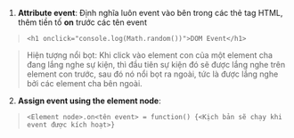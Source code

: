1. **Attribute event**: Định nghĩa luôn event vào bên trong các thẻ tag HTML, thêm tiền tố **on** trước các tên event
>`<h1 onclick="console.log(Math.random())">DOM Event</h1>`

>Hiện tượng nổi bọt: Khi click vào element con của một element cha đang lắng nghe sự kiện, thì đầu tiên sự kiện đó sẽ được lắng nghe trên element con trước, sau đó nó nổi bọt ra ngoài, tức là được lắng nghe bởi các element cha bên ngoài.

2. **Assign event using the element node**: 
>`<Element node>.on<tên event> = function() {<Kịch bản sẽ chạy khi event được kích hoạt>}`
